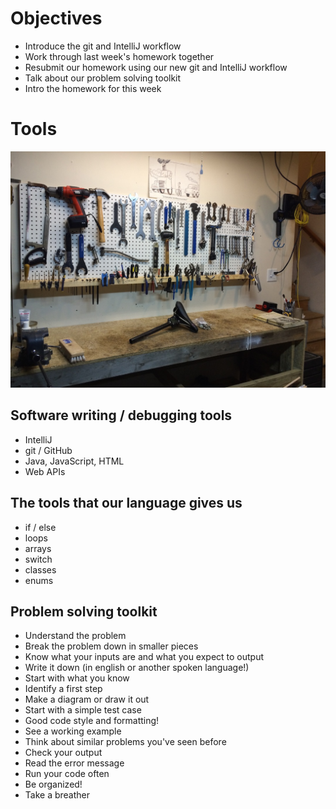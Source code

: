 # Objectives

- Introduce the git and IntelliJ workflow
- Work through last week's homework together
- Resubmit our homework using our new git and IntelliJ workflow
- Talk about our problem solving toolkit
- Intro the homework for this week

# Tools 

![tools](./tools.jpg)


## Software writing / debugging tools
- IntelliJ
- git / GitHub
- Java, JavaScript, HTML
- Web APIs

## The tools that our language gives us
- if / else
- loops
- arrays
- switch
- classes
- enums

## Problem solving toolkit

- Understand the problem
- Break the problem down in smaller pieces
- Know what your inputs are and what you expect to output
- Write it down (in english or another spoken language!)
- Start with what you know
- Identify a first step 
- Make a diagram or draw it out
- Start with a simple test case
- Good code style and formatting!
- See a working example 
- Think about similar problems you've seen before
- Check your output
- Read the error message
- Run your code often
- Be organized!
- Take a breather
